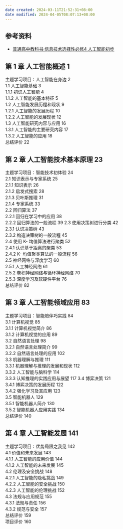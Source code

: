 ```yaml
---
date created: 2024-03-11T21:52:31+08:00
date modified: 2024-04-05T08:07:13+08:00
---
```


## 参考资料

- [普通高中教科书·信息技术选择性必修4 人工智能初步](https://basic.smartedu.cn/tchMaterial/detail?contentType=assets_document&contentId=58d5f5fa-737b-48e6-b7f3-ebeb1799cf81&catalogType=tchMaterial&subCatalog=tchMaterial)

## 第 1 章 人工智能概述 1  

主题学习项目：人工智能在身边 2  
1.1 人工智能基础 3  
	1.1.1 初识人工智能 4  
	1.1.2 人工智能的基本特征 5  
1.2 人工智能发展历程和现状 9  
	1.2.1 人工智能的发展历程 10  
	1.2.2 人工智能的发展现状 12  
1.3 人工智能研究内容与应用 16  
	1.3.1 人工智能的主要研究内容 17  
	1.3.2 人工智能的应用 18  
总结评价 22  

## 第 2 章 人工智能技术基本原理 23  

主题学习项目：智能技术初体验 24  
2.1 知识表示与专家系统 25  
	2.1.1 知识表示 26  
	2.1.2 启发式搜索 28  
	2.1.3 贝叶斯推理 31  
	2.1.4 专家系统 33  
2.2 回归算法 37  
	2.2.1 回归在学习中的应用 38  
	2.2.2 回归算法的一般流程 39
2.3 使用决策树进行分类 42  
	2.3.1 认识决策树 43  
	2.3.2 构造决策树的一般流程 45  
2.4 使用 K- 均值算法进行聚类 52  
	2.4.1 认识基于距离的聚类 53  
	2.4.2 K- 均值聚类算法的一般流程 56  
2.5 神经网络与深度学习 60  
	2.5.1 人工神经网络 61  
	2.5.2 卷积神经网络与循环神经网络 70  
	2.5.3 深度学习及软硬件平台 76  
总结评价 82  

## 第 3 章 人工智能领域应用 83  

主题学习项目：智能陪伴巧实践 84  
3.1 计算机视觉 85  
	3.1.1 计算机视觉简介 86  
	3.1.2 计算机视觉的应用 89  
3.2 自然语言处理 98  
	3.2.1 自然语言处理简介 99  
	3.2.2 自然语言处理的应用 102  
3.3 机器理解与推理 111  
	3.3.1 机器理解与推理的发展和现状 112  
	3.3.2 人工智能与脑科学 114  
	3.3.3 认知推理的实践应用与展望 117
3.4 博弈决策 121  
	3.4.1 博弈决策的发展历程 122  
	3.4.2 强化学习及其应用 123  
3.5 智能机器人 129  
	3.5.1 智能机器人简介 130  
	3.5.2 智能机器人应用实践 134  
总结评价 140  

## 第 4 章 人工智能发展 141  

主题学习项目：优势局限之我见 142  
4.1 价值和未来发展 143  
	4.1.1 人工智能的应用价值 144  
	4.1.2 人工智能的未来发展 145  
4.2 伦理及安全挑战 148  
	4.2.1 人工智能的隐私挑战 149  
	4.2.2 人工智能的安全挑战 150  
	4.2.3 人工智能的伦理挑战 152  
4.3 法规与应用规范 155  
	4.3.1 法规与责任 156  
	4.3.2 规范与安全 157  
总结评价 159  
项目评价 160
